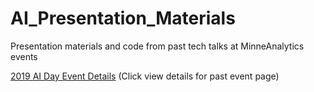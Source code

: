# AI_Presentation_Materials
Presentation materials and code from past tech talks at MinneAnalytics events

[2019 AI Day Event Details](https://www.eventbrite.com/e/artificial-intelligence-day-registration-58682324412#) (Click view details for past event page)
